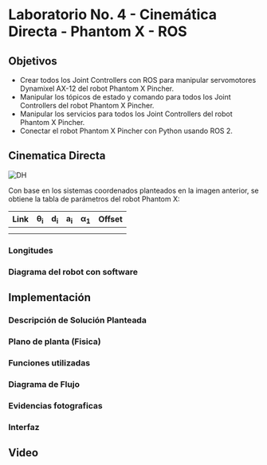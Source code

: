 # Laboratorio No. 4 - Cinemática Directa - Phantom X - ROS
## Objetivos
- Crear todos los Joint Controllers con ROS para manipular servomotores Dynamixel AX-12 del robot Phantom X Pincher.
- Manipular los tópicos de estado y comando para todos los Joint Controllers del robot Phantom X Pincher.
- Manipular los servicios para todos los Joint Controllers del robot Phantom X Pincher.
- Conectar el robot Phantom X Pincher con Python usando ROS 2.
## Cinematica Directa
![DH](https://github.com/user-attachments/assets/3f850587-a265-42ad-8ed5-8da054932eba)

Con base en los sistemas coordenados planteados en la imagen anterior, se obtiene la tabla de parámetros del robot Phantom X:

| Link  | θ<sub>i</sub> | d<sub>i</sub> | a<sub>i</sub> |  α<sub>1</sub>  |  Offset  |
| ------------- | ------------- | ------------- | ------------- | ------------- | ------------- |
|   |   |  |  |  |  |
|  |   |  |  |  |  |

### Longitudes

### Diagrama del robot con software

## Implementación
### Descripción de Solución Planteada
### Plano de planta (Fisica)
### Funciones utilizadas
### Diagrama de Flujo

### Evidencias fotograficas

### Interfaz


## Video 
